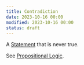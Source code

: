 ```yaml
---
title: Contradiction
date: 2023-10-16 00:00
modified: 2023-10-16 00:00
status: draft
---
```


A [Statement](logical-statement.md) that is never true.

See [Propositional Logic](propositional-logic.md).
